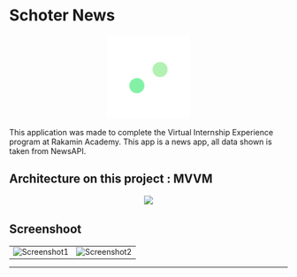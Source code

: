 # Schoter News

<p align="center">
    <img src="/app/src/main/res/drawable-v24/logo_schoter_news.png" width="150">
</p>

This application was made to complete the Virtual Internship Experience program at Rakamin Academy.
This app is a news app, all data shown is taken from NewsAPI.

## Architecture on this project : MVVM

<p align="center">
    <img src="https://user-images.githubusercontent.com/52599512/226360708-4071be5d-4fda-4739-b945-e572f8cf68e7.png" width="600">
</p>

## Screenshoot
|    |    |
---- | ----
![Screenshot1](https://user-images.githubusercontent.com/52599512/226355601-bb8cb18b-ae2c-4b7d-bbe6-ed258238655b.jpg) | ![Screenshot2](https://user-images.githubusercontent.com/52599512/226355780-76f152c9-dea6-4d99-ba48-1c3c6041c119.jpg)
---
